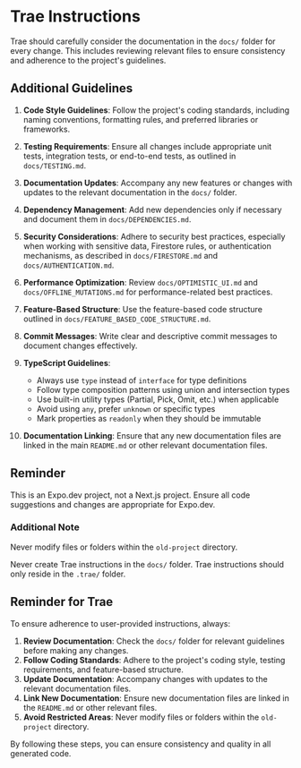 # Trae Instructions

Trae should carefully consider the documentation in the `docs/` folder for every change. This includes reviewing relevant files to ensure consistency and adherence to the project's guidelines.

## Additional Guidelines

1. **Code Style Guidelines**: Follow the project's coding standards, including naming conventions, formatting rules, and preferred libraries or frameworks.

2. **Testing Requirements**: Ensure all changes include appropriate unit tests, integration tests, or end-to-end tests, as outlined in `docs/TESTING.md`.

3. **Documentation Updates**: Accompany any new features or changes with updates to the relevant documentation in the `docs/` folder.

4. **Dependency Management**: Add new dependencies only if necessary and document them in `docs/DEPENDENCIES.md`.

5. **Security Considerations**: Adhere to security best practices, especially when working with sensitive data, Firestore rules, or authentication mechanisms, as described in `docs/FIRESTORE.md` and `docs/AUTHENTICATION.md`.

6. **Performance Optimization**: Review `docs/OPTIMISTIC_UI.md` and `docs/OFFLINE_MUTATIONS.md` for performance-related best practices.

7. **Feature-Based Structure**: Use the feature-based code structure outlined in `docs/FEATURE_BASED_CODE_STRUCTURE.md`.

8. **Commit Messages**: Write clear and descriptive commit messages to document changes effectively.

9. **TypeScript Guidelines**: 
   - Always use `type` instead of `interface` for type definitions
   - Follow type composition patterns using union and intersection types
   - Use built-in utility types (Partial, Pick, Omit, etc.) when applicable
   - Avoid using `any`, prefer `unknown` or specific types
   - Mark properties as `readonly` when they should be immutable

10. **Documentation Linking**: Ensure that any new documentation files are linked in the main `README.md` or other relevant documentation files.

## Reminder

This is an Expo.dev project, not a Next.js project. Ensure all code suggestions and changes are appropriate for Expo.dev.

### Additional Note

Never modify files or folders within the `old-project` directory.

Never create Trae instructions in the `docs/` folder. Trae instructions should only reside in the `.trae/` folder.

## Reminder for Trae

To ensure adherence to user-provided instructions, always:

1. **Review Documentation**: Check the `docs/` folder for relevant guidelines before making any changes.
2. **Follow Coding Standards**: Adhere to the project's coding style, testing requirements, and feature-based structure.
3. **Update Documentation**: Accompany changes with updates to the relevant documentation files.
4. **Link New Documentation**: Ensure new documentation files are linked in the `README.md` or other relevant files.
5. **Avoid Restricted Areas**: Never modify files or folders within the `old-project` directory.

By following these steps, you can ensure consistency and quality in all generated code.